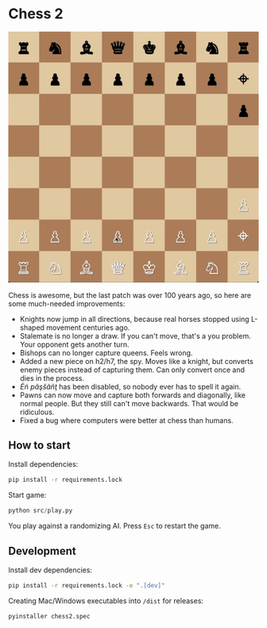 # Chess 2

![Demo](assets/demo.gif)

Chess is awesome, but the last patch was over 100 years ago, so here are some much-needed improvements:

* Knights now jump in all directions, because real horses stopped using L-shaped movement centuries ago.
* Stalemate is no longer a draw. If you can't move, that's a you problem. Your opponent gets another turn.
* Bishops can no longer capture queens. Feels wrong.
* Added a new piece on h2/h7, the spy. Moves like a knight, but converts enemy pieces instead of capturing them. Can only convert once and dies in the process.
* *Ėń pãşšãñţ*  has been disabled, so nobody ever has to spell it again.
* Pawns can now move and capture both forwards and diagonally, like normal people. But they still can't move backwards. That would be ridiculous.
* Fixed a bug where computers were better at chess than humans.

## How to start

Install dependencies:

```sh
pip install -r requirements.lock
```

Start game:

```python
python src/play.py
```

You play against a randomizing AI. Press `Esc` to restart the game.

## Development

Install dev dependencies:

```sh
pip install -r requirements.lock -e ".[dev]"
```

Creating Mac/Windows executables into `/dist` for releases:
```sh
pyinstaller chess2.spec
```
